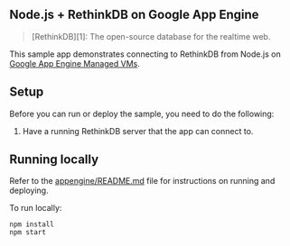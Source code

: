 ## Node.js + RethinkDB on Google App Engine

> [RethinkDB][1]: The open-source database for the realtime web.

This sample app demonstrates connecting to RethinkDB from Node.js on
[Google App Engine Managed VMs](https://cloud.google.com/appengine).

## Setup

Before you can run or deploy the sample, you need to do the following:

1. Have a running RethinkDB server that the app can connect to.

## Running locally

Refer to the [appengine/README.md](../README.md) file for instructions on
running and deploying.

To run locally:

    npm install
    npm start